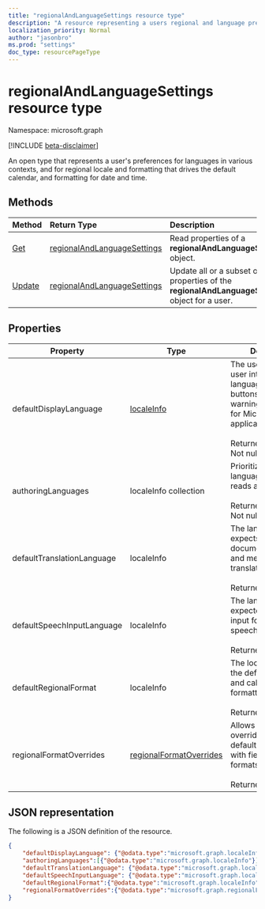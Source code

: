 ```yaml
---
title: "regionalAndLanguageSettings resource type"
description: "A resource representing a users regional and language preferences"
localization_priority: Normal
author: "jasonbro"
ms.prod: "settings"
doc_type: resourcePageType
---
```


# regionalAndLanguageSettings resource type

Namespace: microsoft.graph

[!INCLUDE [beta-disclaimer](../../includes/beta-disclaimer.md)]

An open type that represents a user's preferences for languages in various contexts, and for regional locale and formatting that drives the default calendar, and formatting for date and time.

## Methods

| Method                                                 | Return Type                                                   | Description                                                                                        |
|:-------------------------------------------------------|:--------------------------------------------------------------|:---------------------------------------------------------------------------------------------------|
| [Get](../api/regionalAndLanguageSettings-get.md)       | [regionalAndLanguageSettings](regionalAndLanguageSettings.md) | Read properties of a **regionalAndLanguageSettings** object.                                       |
| [Update](../api/regionalandlanguagesettings-update.md) | [regionalAndLanguageSettings](regionalAndLanguageSettings.md) | Update all or a subset of the properties of the **regionalAndLanguageSettings** object for a user. |

## Properties
| Property                   | Type                                                  | Description                                                                                                                                                         |
|----------------------------|-------------------------------------------------------|---------------------------------------------------------------------------------------------------------------------------------------------------------------------|
| defaultDisplayLanguage     | [localeInfo](localeinfo.md)                           | The  user's preferred user interface language (menus, buttons, ribbons, warning messages) for Microsoft web applications.<br><br>Returned by default. Not nullable. |
| authoringLanguages         | localeInfo collection                                 | Prioritized list of languages the user reads and authors in.<br><br>Returned by default. Not nullable.                                                              |
| defaultTranslationLanguage | localeInfo                                            | The language a user expects to have documents, emails, and messages translated into.<br><br>Returned by default.                                                    |
| defaultSpeechInputLanguage | localeInfo                                            | The language a user expected to use as input for text to speech scenarios.<br><br>Returned by default.                                                              |
| defaultRegionalFormat      | localeInfo                                            | The locale that drives the default date, time, and calendar formatting.<br><br>Returned by default.                                                                 |
| regionalFormatOverrides    | [regionalFormatOverrides](regionalformatoverrides.md) | Allows a user to override their defaultRegionalFormat with field specific formats.<br><br>Returned by default.                                                      |

## JSON representation

The following is a JSON definition of the resource.

<!--{
  "blockType": "resource",
  "@odata.type": "microsoft.graph.regionalAndLanguageSettings"
} -->

```json
{
    "defaultDisplayLanguage": {"@odata.type":"microsoft.graph.localeInfo"},
    "authoringLanguages":[{"@odata.type":"microsoft.graph.localeInfo"}] ,
    "defaultTranslationLanguage": {"@odata.type":"microsoft.graph.localeInfo"},
    "defaultSpeechInputLanguage": {"@odata.type":"microsoft.graph.localeInfo"},
    "defaultRegionalFormat":{"@odata.type":"microsoft.graph.localeInfo"} ,
    "regionalFormatOverrides":{"@odata.type":"microsoft.graph.regionalFormatOverrides"}
}
```
<!-- {
  "type": "#page.annotation",
  "description": "regionalAndLanguageSettings resource",
  "keywords": "",
  "section": "documentation",
  "tocPath": ""
}-->
